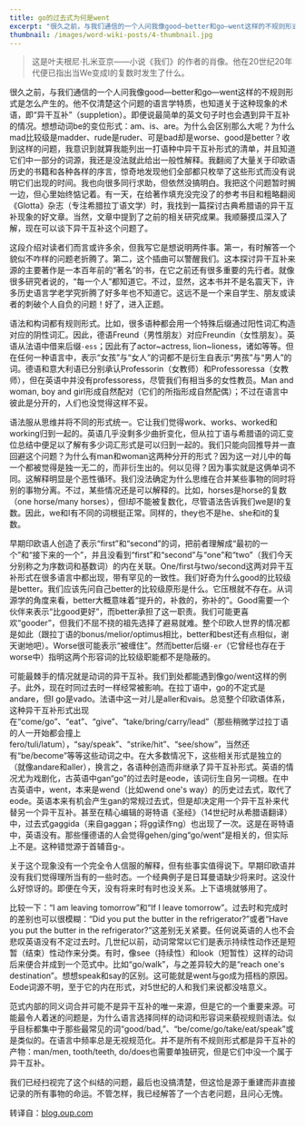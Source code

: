 ```yaml
---
title: go的过去式为何是went
excerpt: "很久之前，与我们通信的一个人问我像good—better和go—went这样的不规则形式是怎么产生的。他不仅清楚这个问题的语言学特质，也知道关于这种现象的术语，即“异干互补”（suppletion）。即便说最简单的英文句子时也会遇到异干互补的情况。想想动词be的变位形式：am、is、are。为什么会区别那么大呢？为什么mad比较级是madder、rude是ruder、可是bad却是worse、good是better？"
thumbnail: /images/word-wiki-posts/4-thumbnail.jpg
---
```


> 这是叶夫根尼·扎米亚京——小说《我们》的作者的肖像。他在20世纪20年代便已指出当We变成I的复数时发生了什么。

很久之前，与我们通信的一个人问我像good—better和go—went这样的不规则形式是怎么产生的。他不仅清楚这个问题的语言学特质，也知道关于这种现象的术语，即“异干互补”（suppletion）。即便说最简单的英文句子时也会遇到异干互补的情况。想想动词be的变位形式：am、is、are。为什么会区别那么大呢？为什么mad比较级是madder、rude是ruder、可是bad却是worse、good是better？收到这样的问题，我意识到就算我能列出一打语种中异干互补形式的清单，并且知道它们中一部分的词源，我还是没法就此给出一般性解释。我翻阅了大量关于印欧语历史的书籍和各种各样的序言，惊奇地发现他们全部都只枚举了这些形式而没有说明它们出现的时间。我也向很多同行求助，但依然没搞明白。我把这个问题暂时搁一边，但心里始终惦记着。有一天，在给著作填充没完没了的参考书目和粗略翻阅《Glotta》杂志（专注希腊拉丁语文学）时，我找到一篇探讨古典希腊语的异干互补现象的好文章。当然，文章中提到了之前的相关研究成果。我顺藤摸瓜深入了解，现在可以谈下异干互补这个问题了。

<!--more-->

这段介绍对读者们而言或许多余，但我写它是想说明两件事。第一，有时解答一个貌似不咋样的问题老折腾了。第二，这个插曲可以警醒我们。这本探讨异干互补来源的主要著作是一本百年前的“著名”的书，在它之前还有很多重要的先行者。就像很多研究者说的，“每一个人”都知道它。不过，显然，这本书并不是名震天下，许多历史语言学老学究折腾了好多年也不知道它。这远不是一个来自学生、朋友或读者的刺破个人自负的问题！好了，进入正题。

语法和构词都有规则形式。比如，很多语种都会用一个特殊后缀通过阳性词汇构造对应的阴性词汇。因此，德语Freund（男性朋友）对应Freundin（女性朋友）。英语从法语中借来后缀`-ess`；因此有了actor~actress, lion~lioness，诸如等等。但在任何一种语言中，表示“女孩”与“女人”的词都不是衍生自表示“男孩”与“男人”的词。德语和意大利语已分别承认Professorin（女教师）和Professoressa（女教师），但在英语中并没有professoress，尽管我们有相当多的女性教员。Man and woman, boy and girl形成自然配对（它们的所指形成自然配偶）；不过在语言中彼此是分开的，人们也没觉得这样不妥。

语法服从思维并将不同的形式统一。它让我们觉得work、works、worked和working归到一起的。英语几乎没剩多少曲折变化，但从拉丁语与希腊语的词汇变位总结中便足以了解有多少词汇形式是可以归到一起的。我们只能向回推导并一直回避这个问题？为什么有man和woman这两种分开的形式？因为这一对儿中的每一个都被觉得是独一无二的，而非衍生出的。何以见得？因为事实就是这俩单词不同。这解释明显是个恶性循环。我们没法确定为什么思维在合并某些事物的同时将别的事物分离。不过，某些情况还是可以解释的。比如，horses是horse的复数（one horse/many horses），但I却不能被复数化，尽管语法告诉我们we是I的复数。因此，we和I有不同的词根挺正常。同样的，they也不是he、she和it的复数。

早期印欧语人创造了表示“first”和“second”的词，把前者理解成“最初的一个”和“接下来的一个”，并且没看到“first”和“second”与“one”和“two”（我们今天分别称之为序数词和基数词）的内在关联。One/first与two/second这两对异干互补形式在很多语言中都出现，带有罕见的一致性。我们好奇为什么good的比较级是better。我们应该先问自己better的比较级原形是什么。它压根就不存在。从词源学的角度来看，better大概意味着“提升的，补救的，弥补的”。Good需要一个伙伴来表示“比good更好”，而better承担了这一职责。我们可能更喜欢“gooder”，但我们不屈不挠的祖先选择了避易就难。整个印欧人世界的情况都是如此（跟拉丁语的bonus/melior/optimus相比，better和best还有点相似，谢天谢地吧）。Worse很可能表示“被缠住”。然而better后缀`-er`（它曾经也存在于worse中）指明这两个形容词的比较级职能都不是隐蔽的。

可能最棘手的情况就是动词的异干互补。我们到处都能遇到像go/went这样的例子。此外，现在时同过去时一样经常被影响。在拉丁语中，go的不定式是andare，但I go是vado。法语中这一对儿是aller和vais。总览整个印欧语体系，这种异干互补形式出现在“come/go”、“eat”、“give”、“take/bring/carry/lead”（那些稍微学过拉丁语的人一开始都会撞上fero/tuli/latum），“say/speak”、“strike/hit”、“see/show”，当然还有“be/become”等等这些动词之中。在大多数情况下，这些相关形式是独立的（就像andare和aller），换言之，各语种创造而非继承了异干互补形式。英语的情况尤为戏剧化，古英语中gan“go”的过去时是eode，该词衍生自另一词根。在中古英语中，went，本来是wend（比如wend one's way）的历史过去式，取代了eode。英语本来有机会产生gan的常规过去式，但是却决定用一个异干互补来代替另一个异干互补。甚至在精心编辑的哥特语《圣经》（14世纪时从希腊语翻译）中，过去式gaggida（来自gaggan；将gg读作ng）也出现了一次。这是在哥特语中，英语没有。那些懂德语的人会觉得gehen/ging“go/went”是相关的，但实际上不是。这种错觉源于首辅音g-。

关于这个现象没有一个完全令人信服的解释，但有些事实值得说下。早期印欧语并没有我们觉得理所当有的一些时态。一个经典例子是日耳曼语缺少将来时。这没什么好惊讶的。即便在今天，没有将来时有时也没关系。上下语境就够用了。

比较一下：“I am leaving tomorrow”和“If I leave tomorrow”。过去时和完成时的差别也可以很模糊：“Did you put the butter in the refrigerator?”或者“Have you put the butter in the refrigerator?”这差别无关紧要。任何说英语的人也不会悲叹英语没有不定过去时。几世纪以前，动词常常以它们是表示持续性动作还是短暂（结束）性动作来分类。有时，像see（持续性）和look（短暂性）这样的动词后来便合并成到一个范式中。比如“go/walk”，与之差异较大的是“reach one's destination”。想想speak和say的区别。这可能就是went与go成为搭档的原因。Eode词源不明，至于它的内在形式，对5世纪的人和我们来说都没啥意义。

范式内部的同义词合并可能不是异干互补的唯一来源，但是它的一个重要来源。可能最令人着迷的问题是，为什么语言选择同样的动词和形容词来藐视规则语法。似乎目标都集中于那些最常见的词“good/bad,”、“be/come/go/take/eat/speak”或是类似的。在语言中频率总是无视规范化。并不是所有不规则形式都是异干互补的产物：man/men, tooth/teeth, do/does也需要单独研究，但是它们中没一个属于异干互补。

我们已经扫视完了这个纠结的问题，最后也没搞清楚，但这恰是源于重建而非直接记录的所有事物的命运。不管怎样，我已经解答了一个古老问题，且问心无愧。

转译自：[blog.oup.com](http://blog.oup.com/2013/01/why-is-the-past-tense-of-go-went-suppletion/)